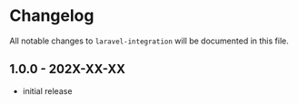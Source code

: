 # Changelog

All notable changes to `laravel-integration` will be documented in this file.

## 1.0.0 - 202X-XX-XX

- initial release
